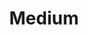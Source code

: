 ---
layout: default
title: Medium
parent: Guides
grand_parent: nAttrMon docs
has_children: true
nav_order: 2
---